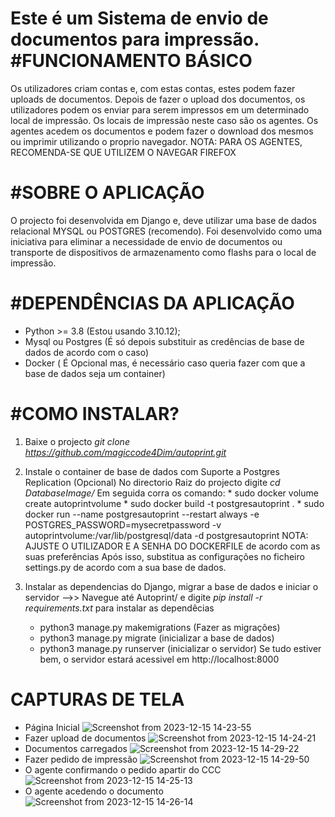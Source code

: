 
Este é um Sistema de envio de documentos para impressão.
#FUNCIONAMENTO BÁSICO
===============================================================================================
Os utilizadores criam contas e, com estas contas, estes podem fazer uploads de documentos. Depois de fazer o upload dos documentos, os utilizadores podem os enviar para serem impressos em um determinado local de impressão.
Os locais de impressão neste caso são os agentes.
Os agentes acedem os documentos e podem fazer o download dos mesmos ou imprimir utilizando o proprio navegador.
NOTA: PARA OS AGENTES, RECOMENDA-SE QUE UTILIZEM O NAVEGAR FIREFOX

#SOBRE O APLICAÇÃO
===============================================================================================
O projecto foi desenvolvida em Django e, deve utilizar uma base de dados relacional MYSQL ou POSTGRES (recomendo).
Foi desenvolvido como uma iniciativa para eliminar a necessidade de envio de documentos ou transporte de dispositivos de armazenamento como flashs para o local de impressão.

#DEPENDÊNCIAS DA APLICAÇÃO
==============================================================================================
* Python >= 3.8 (Estou usando 3.10.12);
* Mysql ou Postgres (É só depois substituir as credências de base de dados de acordo com o caso)
* Docker ( É Opcional mas, é necessário caso queria fazer com que a base de dados seja um container) 

#COMO INSTALAR?
===============================================================================================
1. Baixe o projecto
   *git clone https://github.com/magiccode4Dim/autoprint.git*
   
2. Instale o container de base de dados com Suporte a Postgres Replication (Opcional)
       No directorio Raiz do projecto digite *cd DatabaseImage/*
       Em seguida corra os comando:
         * sudo docker volume create autoprintvolume
         * sudo docker build -t postgresautoprint .
         * sudo docker run --name postgresautoprint --restart always -e POSTGRES_PASSWORD=mysecretpassword -v autoprintvolume:/var/lib/postgresql/data -d postgresautoprint
   NOTA:  AJUSTE O UTILIZADOR E A SENHA DO DOCKERFILE de acordo com as suas preferências
   Após isso, substitua as configurações no ficheiro settings.py de acordo com a sua base de dados.
   
 3. Instalar as dependencias do Django, migrar a base de dados e iniciar o servidor
    -->> Navegue até Autoprint/ e digite *pip install -r requirements.txt* para instalar as dependêcias
    * python3 manage.py makemigrations (Fazer as migrações)
    * python3 manage.py migrate (inicializar a base de dados)
    * python3 manage.py runserver (inicializar o servidor)
    Se tudo estiver bem, o servidor estará acessivel em http://localhost:8000

CAPTURAS DE TELA
==============================
* Página Inicial
![Screenshot from 2023-12-15 14-23-55](https://github.com/magiccode4Dim/autoprint/assets/128492329/09535651-9dba-429a-bc6f-e085f26f75cf)
* Fazer upload de documentos
![Screenshot from 2023-12-15 14-24-21](https://github.com/magiccode4Dim/autoprint/assets/128492329/45dc123e-1a55-4162-8646-8a22d37b00ad)
* Documentos carregados
![Screenshot from 2023-12-15 14-29-22](https://github.com/magiccode4Dim/autoprint/assets/128492329/bb015881-5f84-472c-88fc-23b340a2f7eb)
* Fazer pedido de impressão
![Screenshot from 2023-12-15 14-29-50](https://github.com/magiccode4Dim/autoprint/assets/128492329/eaf89ee5-6494-4f27-bf5c-15aa90ddcf3a)
* O agente confirmando o pedido apartir do CCC
![Screenshot from 2023-12-15 14-25-13](https://github.com/magiccode4Dim/autoprint/assets/128492329/0234f696-3d3f-4b30-b9a8-3e034ea6dda2)
* O agente acedendo o documento
![Screenshot from 2023-12-15 14-26-14](https://github.com/magiccode4Dim/autoprint/assets/128492329/7adc3372-41b4-4a9a-bd56-89122571542b)

    
    
 
